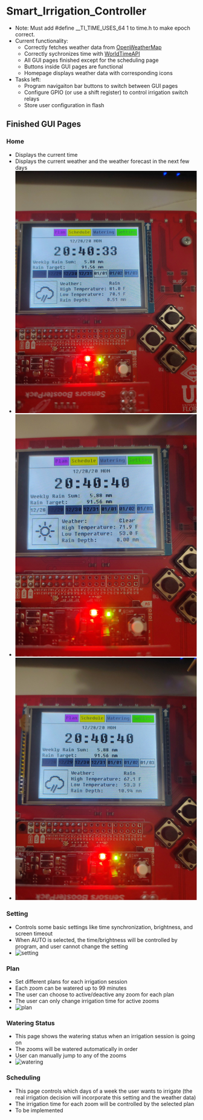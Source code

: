 # Smart_Irrigation_Controller

* Note: Must add #define __TI_TIME_USES_64 1 to time.h to make epoch correct.
* Current functionality:
    * Correctly fetches weather data from [OpenWeatherMap](https://openweathermap.org/api)
    * Correctly sychronizes time with [WorldTimeAPI](https://worldtimeapi.org/timezones)
    * All GUI pages finished except for the scheduling page
    * Buttons inside GUI pages are functional
    * Homepage displays weather data with corresponding icons
* Tasks left:
    * Program navigaiton bar buttons to switch between GUI pages
    * Configure GPIO (or use a shift register) to control irrigation switch relays
    * Store user configuration in flash

## Finished GUI Pages
### Home
* Displays the current time
* Displays the current weather and the weather forecast in the next few days
* ![home1](https://github.com/shida-yang/Smart_Irrigation_Controller/blob/master/GUI_Demos/home1.jpg)
* ![home2](https://github.com/shida-yang/Smart_Irrigation_Controller/blob/master/GUI_Demos/home2.jpg)
* ![home3](https://github.com/shida-yang/Smart_Irrigation_Controller/blob/master/GUI_Demos/home3.jpg)
### Setting
* Controls some basic settings like time synchronization, brightness, and screen timeout
* When AUTO is selected, the time/brightness will be controlled by program, and user cannot change the setting
* ![setting](https://github.com/shida-yang/Smart_Irrigation_Controller/blob/master/GUI_Demos/setting.gif)
### Plan
* Set different plans for each irrigation session
* Each zoom can be watered up to 99 minutes
* The user can choose to active/deactive any zoom for each plan
* The user can only change irrigation time for active zooms
* ![plan](https://github.com/shida-yang/Smart_Irrigation_Controller/blob/master/GUI_Demos/planning.gif)
### Watering Status
* This page shows the watering status when an irrigation session is going on
* The zooms will be watered automatically in order
* User can manually jump to any of the zooms
* ![watering](https://github.com/shida-yang/Smart_Irrigation_Controller/blob/master/GUI_Demos/watering.gif)
### Scheduling
* This page controls which days of a week the user wants to irrigate (the real irrigation decision will incorporate this setting and the weather data)
* The irrigation time for each zoom will be controlled by the selected plan
* To be implemented
